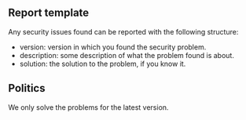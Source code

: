 ## Report template

Any security issues found can be reported with the following structure:

- version: version in which you found the security problem.
- description: some description of what the problem found is about.
- solution: the solution to the problem, if you know it.

## Politics

We only solve the problems for the latest version.

